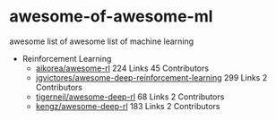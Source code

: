 # awesome-of-awesome-ml
awesome list of awesome list of machine learning


- Reinforcement Learning
  - [aikorea/awesome-rl](https://github.com/aikorea/awesome-rl/) 224 Links 45 Contributors
  - [jgvictores/awesome-deep-reinforcement-learning](https://github.com/jgvictores/awesome-deep-reinforcement-learning) 299 Links 2 Contributors
  - [tigerneil/awesome-deep-rl](https://github.com/tigerneil/awesome-deep-rl) 68 Links 2 Contributors
  - [kengz/awesome-deep-rl](https://github.com/kengz/awesome-deep-rl) 183 Links 2 Contributors

